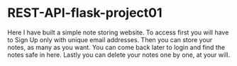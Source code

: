 # REST-API-flask-project01

Here I have built a simple note storing website. To access first you will have to Sign Up only with unique email addresses. Then you can store your notes, as many as you want. You can come back later to login and find the notes safe in here. Lastly you can delete your notes one by one, at your will. 

